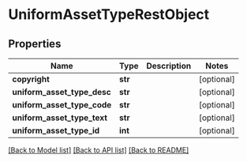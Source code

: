 # UniformAssetTypeRestObject

## Properties
Name | Type | Description | Notes
------------ | ------------- | ------------- | -------------
**copyright** | **str** |  | [optional] 
**uniform_asset_type_desc** | **str** |  | [optional] 
**uniform_asset_type_code** | **str** |  | [optional] 
**uniform_asset_type_text** | **str** |  | [optional] 
**uniform_asset_type_id** | **int** |  | [optional] 

[[Back to Model list]](../README.md#documentation-for-models) [[Back to API list]](../README.md#documentation-for-api-endpoints) [[Back to README]](../README.md)

